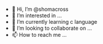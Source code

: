 - 👋 Hi, I’m @shomacross
- 👀 I’m interested in ...
- 🌱 I’m currently learning c language
- 💞️ I’m looking to collaborate on ...
- 📫 How to reach me ...

<!---
shomacross/shomacross is a ✨ special ✨ repository because its `README.md` (this file) appears on your GitHub profile.
You can click the Preview link to take a look at your changes.
--->
